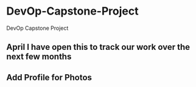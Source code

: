 # DevOp-Capstone-Project
DevOp Capstone Project
## April I have open this to track our work over the next few months
## Add Profile for Photos
